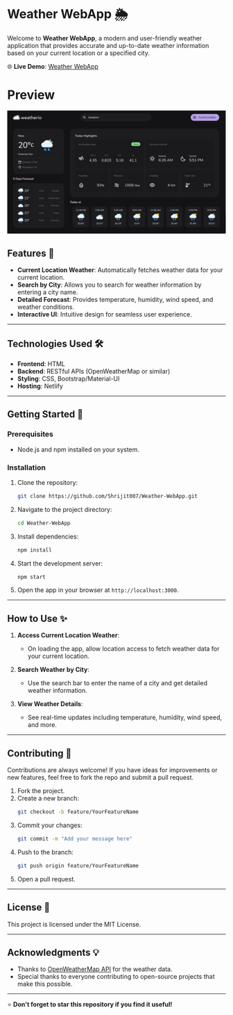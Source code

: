 # Weather WebApp 🌦️  

Welcome to **Weather WebApp**, a modern and user-friendly weather application that provides accurate and up-to-date weather information based on your current location or a specified city.  

🌐 **Live Demo**: [Weather WebApp](https://weatherwebapp-shrijit.netlify.app/#/current-location)  

# Preview
<img src="https://github.com/Shrijit007/Weather-WebApp/blob/main/Image/5c6bc36f-2b98-4734-9dab-eaf3000ec985.jpg?raw=true">

## Features 🚀  

- **Current Location Weather**: Automatically fetches weather data for your current location.  
- **Search by City**: Allows you to search for weather information by entering a city name.  
- **Detailed Forecast**: Provides temperature, humidity, wind speed, and weather conditions.  
- **Interactive UI**: Intuitive design for seamless user experience.  

---

## Technologies Used 🛠️  

- **Frontend**: HTML
- **Backend**: RESTful APIs (OpenWeatherMap or similar)  
- **Styling**: CSS, Bootstrap/Material-UI  
- **Hosting**: Netlify  

---

## Getting Started 🏁  

### Prerequisites  
- Node.js and npm installed on your system.  

### Installation  
1. Clone the repository:  
   ```bash  
   git clone https://github.com/Shrijit007/Weather-WebApp.git  
   ```  
2. Navigate to the project directory:  
   ```bash  
   cd Weather-WebApp  
   ```  
3. Install dependencies:  
   ```bash  
   npm install  
   ```  
4. Start the development server:  
   ```bash  
   npm start  
   ```  
5. Open the app in your browser at `http://localhost:3000`.  

---

## How to Use ✨  

1. **Access Current Location Weather**:  
   - On loading the app, allow location access to fetch weather data for your current location.  

2. **Search Weather by City**:  
   - Use the search bar to enter the name of a city and get detailed weather information.  

3. **View Weather Details**:  
   - See real-time updates including temperature, humidity, wind speed, and more.  

---

## Contributing 🤝  

Contributions are always welcome! If you have ideas for improvements or new features, feel free to fork the repo and submit a pull request.  

1. Fork the project.  
2. Create a new branch:  
   ```bash  
   git checkout -b feature/YourFeatureName  
   ```  
3. Commit your changes:  
   ```bash  
   git commit -m "Add your message here"  
   ```  
4. Push to the branch:  
   ```bash  
   git push origin feature/YourFeatureName  
   ```  
5. Open a pull request.  

---

## License 📄  

This project is licensed under the MIT License.  

---

## Acknowledgments 💡  

- Thanks to [OpenWeatherMap API](https://openweathermap.org/api) for the weather data.  
- Special thanks to everyone contributing to open-source projects that make this possible.  

---

⭐️ **Don't forget to star this repository if you find it useful!**  


